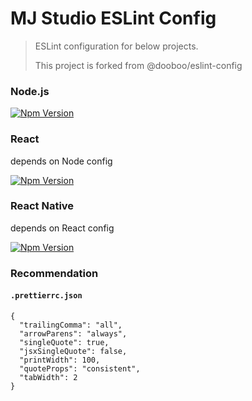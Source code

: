 # MJ Studio ESLint Config

> ESLint configuration for below projects.
> 
> This project is forked from @dooboo/eslint-config

### Node.js

[![Npm Version](http://img.shields.io/npm/v/@mj-studio/eslint-config-node.svg?style=flat-square)](https://npmjs.org/package/@mj-studio/eslint-config-node)

### React
depends on Node config

[![Npm Version](http://img.shields.io/npm/v/@mj-studio/eslint-config-react.svg?style=flat-square)](https://npmjs.org/package/@mj-studio/eslint-config-react)

### React Native
depends on React config

[![Npm Version](http://img.shields.io/npm/v/@mj-studio/eslint-config-react-native.svg?style=flat-square)](https://npmjs.org/package/@mj-studio/eslint-config-react-native)

### Recommendation

#### `.prettierrc.json`

```
{
  "trailingComma": "all",
  "arrowParens": "always",
  "singleQuote": true,
  "jsxSingleQuote": false,
  "printWidth": 100,
  "quoteProps": "consistent",
  "tabWidth": 2
}

```